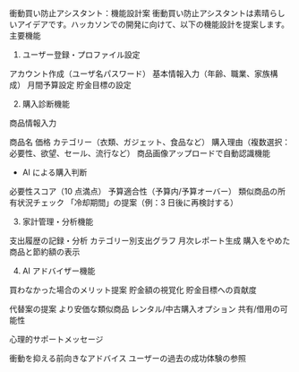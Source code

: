 衝動買い防止アシスタント：機能設計案
衝動買い防止アシスタントは素晴らしいアイデアです。ハッカソンでの開発に向けて、以下の機能設計を提案します。
主要機能

1. ユーザー登録・プロファイル設定

アカウント作成（ユーザ名パスワード）
基本情報入力（年齢、職業、家族構成）
月間予算設定
貯金目標の設定

2. 購入診断機能

商品情報入力

商品名
価格
カテゴリー（衣類、ガジェット、食品など）
購入理由（複数選択：必要性、欲望、セール、流行など）
商品画像アップロードで自動認識機能

- AI による購入判断

必要性スコア（10 点満点）
予算適合性（予算内/予算オーバー）
類似商品の所有状況チェック
「冷却期間」の提案（例：3 日後に再検討する）

3. 家計管理・分析機能

支出履歴の記録・分析
カテゴリー別支出グラフ
月次レポート生成
購入をやめた商品と節約額の表示

4. AI アドバイザー機能

買わなかった場合のメリット提案
貯金額の視覚化
貯金目標への貢献度

代替案の提案
より安価な類似商品
レンタル/中古購入オプション
共有/借用の可能性

心理的サポートメッセージ

衝動を抑える前向きなアドバイス
ユーザーの過去の成功体験の参照
